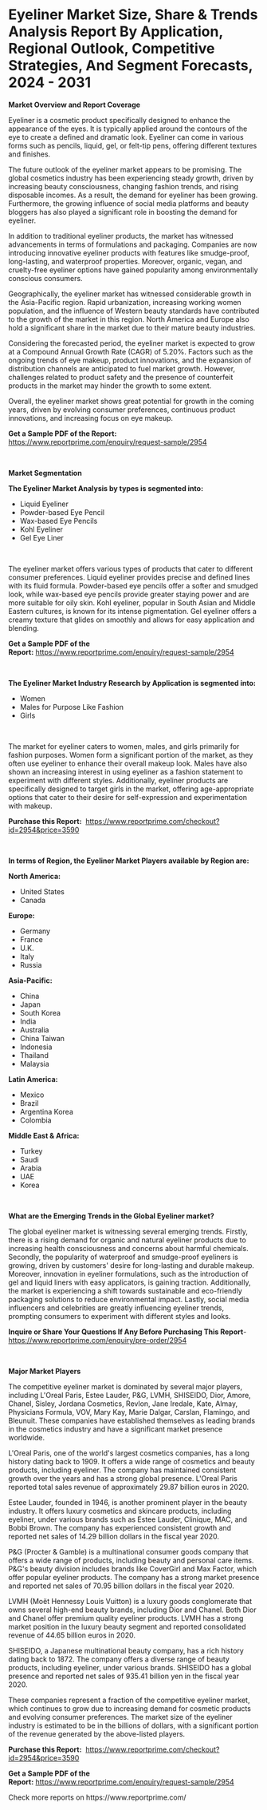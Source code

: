 <p><h1>Eyeliner Market Size, Share & Trends Analysis Report By Application, Regional Outlook, Competitive Strategies, And Segment Forecasts, 2024 - 2031</h1></p><p><strong>Market Overview and Report Coverage</strong></p>
<p><p>Eyeliner is a cosmetic product specifically designed to enhance the appearance of the eyes. It is typically applied around the contours of the eye to create a defined and dramatic look. Eyeliner can come in various forms such as pencils, liquid, gel, or felt-tip pens, offering different textures and finishes.</p><p>The future outlook of the eyeliner market appears to be promising. The global cosmetics industry has been experiencing steady growth, driven by increasing beauty consciousness, changing fashion trends, and rising disposable incomes. As a result, the demand for eyeliner has been growing. Furthermore, the growing influence of social media platforms and beauty bloggers has also played a significant role in boosting the demand for eyeliner.</p><p>In addition to traditional eyeliner products, the market has witnessed advancements in terms of formulations and packaging. Companies are now introducing innovative eyeliner products with features like smudge-proof, long-lasting, and waterproof properties. Moreover, organic, vegan, and cruelty-free eyeliner options have gained popularity among environmentally conscious consumers.</p><p>Geographically, the eyeliner market has witnessed considerable growth in the Asia-Pacific region. Rapid urbanization, increasing working women population, and the influence of Western beauty standards have contributed to the growth of the market in this region. North America and Europe also hold a significant share in the market due to their mature beauty industries.</p><p>Considering the forecasted period, the eyeliner market is expected to grow at a Compound Annual Growth Rate (CAGR) of 5.20%. Factors such as the ongoing trends of eye makeup, product innovations, and the expansion of distribution channels are anticipated to fuel market growth. However, challenges related to product safety and the presence of counterfeit products in the market may hinder the growth to some extent.</p><p>Overall, the eyeliner market shows great potential for growth in the coming years, driven by evolving consumer preferences, continuous product innovations, and increasing focus on eye makeup.</p></p>
<p><strong>Get a Sample PDF of the Report:</strong> <a href="https://www.reportprime.com/enquiry/request-sample/2954">https://www.reportprime.com/enquiry/request-sample/2954</a></p>
<p>&nbsp;</p>
<p><strong>Market Segmentation</strong></p>
<p><strong>The Eyeliner Market Analysis by types is segmented into:</strong></p>
<p><ul><li>Liquid Eyeliner</li><li>Powder-based Eye Pencil</li><li>Wax-based Eye Pencils</li><li>Kohl Eyeliner</li><li>Gel Eye Liner</li></ul></p>
<p>&nbsp;</p>
<p><p>The eyeliner market offers various types of products that cater to different consumer preferences. Liquid eyeliner provides precise and defined lines with its fluid formula. Powder-based eye pencils offer a softer and smudged look, while wax-based eye pencils provide greater staying power and are more suitable for oily skin. Kohl eyeliner, popular in South Asian and Middle Eastern cultures, is known for its intense pigmentation. Gel eyeliner offers a creamy texture that glides on smoothly and allows for easy application and blending.</p></p>
<p><strong>Get a Sample PDF of the Report:</strong>&nbsp;<a href="https://www.reportprime.com/enquiry/request-sample/2954">https://www.reportprime.com/enquiry/request-sample/2954</a></p>
<p>&nbsp;</p>
<p><strong>The Eyeliner Market Industry Research by Application is segmented into:</strong></p>
<p><ul><li>Women</li><li>Males for Purpose Like Fashion</li><li>Girls</li></ul></p>
<p>&nbsp;</p>
<p><p>The market for eyeliner caters to women, males, and girls primarily for fashion purposes. Women form a significant portion of the market, as they often use eyeliner to enhance their overall makeup look. Males have also shown an increasing interest in using eyeliner as a fashion statement to experiment with different styles. Additionally, eyeliner products are specifically designed to target girls in the market, offering age-appropriate options that cater to their desire for self-expression and experimentation with makeup.</p></p>
<p><strong>Purchase this Report:</strong>&nbsp; <a href="https://www.reportprime.com/checkout?id=2954&price=3590">https://www.reportprime.com/checkout?id=2954&price=3590</a></p>
<p>&nbsp;</p>
<p><strong>In terms of Region, the Eyeliner Market Players available by Region are:</strong></p>
<p>
    <p> <strong> North America: </strong>
        <ul>
            <li>United States</li>
            <li>Canada</li>
        </ul>
        </p> 
    <p> <strong> Europe: </strong>
        <ul>
            <li>Germany</li>
            <li>France</li>
            <li>U.K.</li>
            <li>Italy</li>
            <li>Russia</li>
        </ul>
        </p> 
    <p> <strong> Asia-Pacific: </strong>
        <ul>
            <li>China</li>
            <li>Japan</li>
            <li>South Korea</li>
            <li>India</li>
            <li>Australia</li>
            <li>China Taiwan</li>
            <li>Indonesia</li>
            <li>Thailand</li>
            <li>Malaysia</li>
        </ul>
        </p> 
    <p> <strong> Latin America: </strong>
        <ul>
            <li>Mexico</li>
            <li>Brazil</li>
            <li>Argentina Korea</li>
            <li>Colombia</li>
        </ul>
        </p> 
    <p> <strong> Middle East & Africa: </strong>
        <ul>
            <li>Turkey</li>
            <li>Saudi</li>
            <li>Arabia</li>
            <li>UAE</li>
            <li>Korea</li>
        </ul>
    </p>
    </p>
<p>&nbsp;</p>
<p><strong>What are the Emerging Trends in the Global Eyeliner market?</strong></p>
<p><p>The global eyeliner market is witnessing several emerging trends. Firstly, there is a rising demand for organic and natural eyeliner products due to increasing health consciousness and concerns about harmful chemicals. Secondly, the popularity of waterproof and smudge-proof eyeliners is growing, driven by customers' desire for long-lasting and durable makeup. Moreover, innovation in eyeliner formulations, such as the introduction of gel and liquid liners with easy applicators, is gaining traction. Additionally, the market is experiencing a shift towards sustainable and eco-friendly packaging solutions to reduce environmental impact. Lastly, social media influencers and celebrities are greatly influencing eyeliner trends, prompting consumers to experiment with different styles and looks.</p></p>
<p><strong>Inquire or Share Your Questions If Any Before Purchasing This Report</strong>- <a href="https://www.reportprime.com/enquiry/pre-order/2954">https://www.reportprime.com/enquiry/pre-order/2954</a></p>
<p>&nbsp;</p>
<p><strong>Major Market Players</strong></p>
<p><p>The competitive eyeliner market is dominated by several major players, including L'Oreal Paris, Estee Lauder, P&G, LVMH, SHISEIDO, Dior, Amore, Chanel, Sisley, Jordana Cosmetics, Revlon, Jane Iredale, Kate, Almay, Physicians Formula, VOV, Mary Kay, Marie Dalgar, Carslan, Flamingo, and Bleunuit. These companies have established themselves as leading brands in the cosmetics industry and have a significant market presence worldwide.</p><p>L'Oreal Paris, one of the world's largest cosmetics companies, has a long history dating back to 1909. It offers a wide range of cosmetics and beauty products, including eyeliner. The company has maintained consistent growth over the years and has a strong global presence. L'Oreal Paris reported total sales revenue of approximately 29.87 billion euros in 2020.</p><p>Estee Lauder, founded in 1946, is another prominent player in the beauty industry. It offers luxury cosmetics and skincare products, including eyeliner, under various brands such as Estee Lauder, Clinique, MAC, and Bobbi Brown. The company has experienced consistent growth and reported net sales of 14.29 billion dollars in the fiscal year 2020.</p><p>P&G (Procter & Gamble) is a multinational consumer goods company that offers a wide range of products, including beauty and personal care items. P&G's beauty division includes brands like CoverGirl and Max Factor, which offer popular eyeliner products. The company has a strong market presence and reported net sales of 70.95 billion dollars in the fiscal year 2020.</p><p>LVMH (Moët Hennessy Louis Vuitton) is a luxury goods conglomerate that owns several high-end beauty brands, including Dior and Chanel. Both Dior and Chanel offer premium quality eyeliner products. LVMH has a strong market position in the luxury beauty segment and reported consolidated revenue of 44.65 billion euros in 2020.</p><p>SHISEIDO, a Japanese multinational beauty company, has a rich history dating back to 1872. The company offers a diverse range of beauty products, including eyeliner, under various brands. SHISEIDO has a global presence and reported net sales of 935.41 billion yen in the fiscal year 2020.</p><p>These companies represent a fraction of the competitive eyeliner market, which continues to grow due to increasing demand for cosmetic products and evolving consumer preferences. The market size of the eyeliner industry is estimated to be in the billions of dollars, with a significant portion of the revenue generated by the above-listed players.</p></p>
<p><strong>Purchase this Report:</strong>&nbsp;&nbsp;<a href="https://www.reportprime.com/checkout?id=2954&price=3590">https://www.reportprime.com/checkout?id=2954&price=3590</a></p>
<p></p>
<p><strong>Get a Sample PDF of the Report:</strong>&nbsp;<a href="https://www.reportprime.com/enquiry/request-sample/2954">https://www.reportprime.com/enquiry/request-sample/2954</a></p>
<p>Check more reports on https://www.reportprime.com/</p>